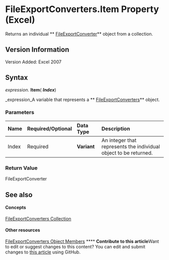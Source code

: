 
# FileExportConverters.Item Property (Excel)

Returns an individual  ** [FileExportConverter](299f018e-0dfa-c101-7538-4a285918ac20.md)** object from a collection.


## Version Information

Version Added: Excel 2007 


## Syntax

 _expression_. **Item**( **_Index_**)

 _expression_A variable that represents a  ** [FileExportConverters](f4b0500e-308a-42e7-a9eb-4a511b8ca754.md)** object.


### Parameters



|**Name**|**Required/Optional**|**Data Type**|**Description**|
|:-----|:-----|:-----|:-----|
|Index|Required| **Variant**|An integer that represents the individual object to be returned.|

### Return Value

FileExportConverter


## See also


#### Concepts


 [FileExportConverters Collection](f4b0500e-308a-42e7-a9eb-4a511b8ca754.md)
#### Other resources


 [FileExportConverters Object Members](917273f1-ec63-7cfd-4aaf-15e5b4f0f956.md)
****   **Contribute to this article**Want to edit or suggest changes to this content? You can edit and submit changes to  [this article](https://github.com/jhershey00/VBA_Excel_Test/OpenXMLCon/articles/02df282d-70c2-bcae-bb68-78f07f41c8df.md) using GitHub.

